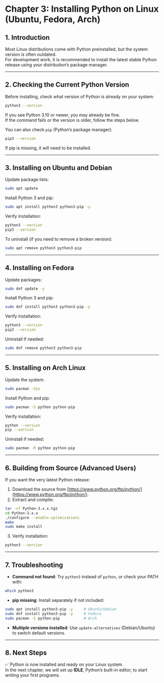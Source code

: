 # Chapter 3: Installing Python on Linux (Ubuntu, Fedora, Arch)

## 1. Introduction
Most Linux distributions come with Python preinstalled, but the system version is often outdated.  
For development work, it is recommended to install the latest stable Python release using your distribution’s package manager.  

---

## 2. Checking the Current Python Version
Before installing, check what version of Python is already on your system:  

```bash
python3 --version
```

If you see Python 3.10 or newer, you may already be fine.  
If the command fails or the version is older, follow the steps below.  

You can also check `pip` (Python’s package manager):  

```bash
pip3 --version
```

If pip is missing, it will need to be installed.  

---

## 3. Installing on Ubuntu and Debian
Update package lists:  

```bash
sudo apt update
```

Install Python 3 and pip:  

```bash
sudo apt install python3 python3-pip -y
```

Verify installation:  

```bash
python3 --version
pip3 --version
```

To uninstall (if you need to remove a broken version):  

```bash
sudo apt remove python3 python3-pip
```

---

## 4. Installing on Fedora
Update packages:  

```bash
sudo dnf update -y
```

Install Python 3 and pip:  

```bash
sudo dnf install python3 python3-pip -y
```

Verify installation:  

```bash
python3 --version
pip3 --version
```

Uninstall if needed:  

```bash
sudo dnf remove python3 python3-pip
```

---

## 5. Installing on Arch Linux
Update the system:  

```bash
sudo pacman -Syu
```

Install Python and pip:  

```bash
sudo pacman -S python python-pip
```

Verify installation:  

```bash
python --version
pip --version
```

Uninstall if needed:  

```bash
sudo pacman -R python python-pip
```

---

## 6. Building from Source (Advanced Users)
If you want the very latest Python release:  

1. Download the source from [https://www.python.org/ftp/python/](https://www.python.org/ftp/python/).  
2. Extract and compile:  

```bash
tar -xf Python-3.x.x.tgz
cd Python-3.x.x
./configure --enable-optimizations
make
sudo make install
```

3. Verify installation:  

```bash
python3 --version
```

---

## 7. Troubleshooting
- **Command not found**: Try `python3` instead of `python`, or check your PATH with:  

```bash
which python3
```

- **pip missing**: Install separately if not included:  

```bash
sudo apt install python3-pip -y     # Ubuntu/Debian
sudo dnf install python3-pip -y     # Fedora
sudo pacman -S python-pip           # Arch
```

- **Multiple versions installed**: Use `update-alternatives` (Debian/Ubuntu) to switch default versions.  

---

## 8. Next Steps
✅ Python is now installed and ready on your Linux system.  
In the next chapter, we will set up **IDLE**, Python’s built-in editor, to start writing your first programs.